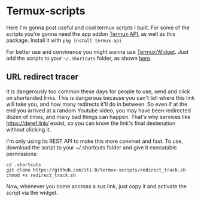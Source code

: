 # Termux-scripts
Here I'm gonna post useful and cool termux scripts I built.
For some of the scripts you're gonna need the app addon [Termux:API](https://wiki.termux.com/wiki/Termux:API),
as well as this package. 
Install it with `pkg install termux-api`

For better use and convinence you might wanna use [Termux:Widget](https://wiki.termux.com/wiki/Termux:Widget).
Just add the scripts to your `~/.shortcuts` folder, as shown [here](https://github.com/termux/termux-widget#script-directories-mandatory).


## URL redirect tracer
It is dangerously too common these days for people to use, send and click on shortended links.
This is dangerous because you can't tell where this link will take you, and how many redirects it'll do in between.
So even if at the end you arrived at a random Youtube video, you may have been redirected dozen of times, and many bad things can happen.
That's why services like https://deref.link/ exsist, so you can know the link's final destenation without clicking it.

I'm only using its REST API to make this more convinet and fast. 
To use, download the script to your ~/.shortcuts folder and give it executable permissions:
```
cd .shortcuts
git clone https://github.com/iti-D/termux-scripts/redirect_track.sh
chmod +x redirect_track.sh
```

Now, whenever you come accross a sus link, just copy it and activate the script via the widget.

